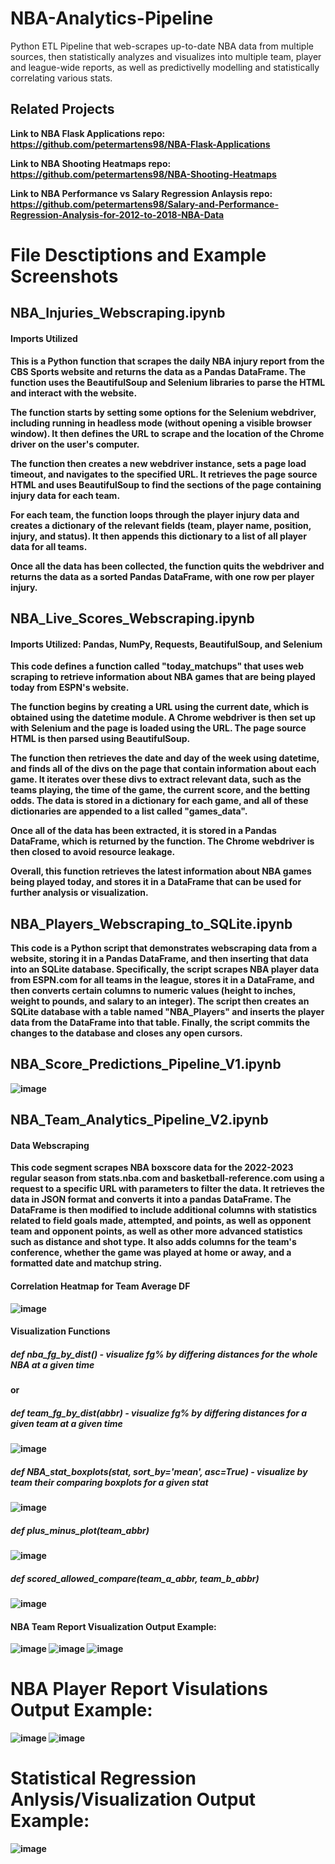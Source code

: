 # NBA-Analytics-Pipeline
Python ETL Pipeline that web-scrapes up-to-date NBA data from multiple sources, then statistically analyzes and visualizes into multiple team, player and league-wide reports, as well as predictivelly modelling and statistically correlating various stats.
## Related Projects
<b>Link to NBA Flask Applications repo:<b> https://github.com/petermartens98/NBA-Flask-Applications

<b>Link to NBA Shooting Heatmaps repo: <b> https://github.com/petermartens98/NBA-Shooting-Heatmaps

<b>Link to NBA Performance vs Salary Regression Anlaysis repo: <b>https://github.com/petermartens98/Salary-and-Performance-Regression-Analysis-for-2012-to-2018-NBA-Data

# File Desctiptions and Example Screenshots
## NBA_Injuries_Webscraping.ipynb
#### Imports Utilized
This is a Python function that scrapes the daily NBA injury report from the CBS Sports website and returns the data as a Pandas DataFrame. The function uses the BeautifulSoup and Selenium libraries to parse the HTML and interact with the website.

The function starts by setting some options for the Selenium webdriver, including running in headless mode (without opening a visible browser window). It then defines the URL to scrape and the location of the Chrome driver on the user's computer. 

The function then creates a new webdriver instance, sets a page load timeout, and navigates to the specified URL. It retrieves the page source HTML and uses BeautifulSoup to find the sections of the page containing injury data for each team.

For each team, the function loops through the player injury data and creates a dictionary of the relevant fields (team, player name, position, injury, and status). It then appends this dictionary to a list of all player data for all teams.

Once all the data has been collected, the function quits the webdriver and returns the data as a sorted Pandas DataFrame, with one row per player injury.

## NBA_Live_Scores_Webscraping.ipynb
#### Imports Utilized: Pandas, NumPy, Requests, BeautifulSoup, and Selenium
This code defines a function called "today_matchups" that uses web scraping to retrieve information about NBA games that are being played today from ESPN's website.

The function begins by creating a URL using the current date, which is obtained using the datetime module. A Chrome webdriver is then set up with Selenium and the page is loaded using the URL. The page source HTML is then parsed using BeautifulSoup.

The function then retrieves the date and day of the week using datetime, and finds all of the divs on the page that contain information about each game. It iterates over these divs to extract relevant data, such as the teams playing, the time of the game, the current score, and the betting odds. The data is stored in a dictionary for each game, and all of these dictionaries are appended to a list called "games_data".

Once all of the data has been extracted, it is stored in a Pandas DataFrame, which is returned by the function. The Chrome webdriver is then closed to avoid resource leakage.

Overall, this function retrieves the latest information about NBA games being played today, and stores it in a DataFrame that can be used for further analysis or visualization.

## NBA_Players_Webscraping_to_SQLite.ipynb
This code is a Python script that demonstrates webscraping data from a website, storing it in a Pandas DataFrame, and then inserting that data into an SQLite database. Specifically, the script scrapes NBA player data from ESPN.com for all teams in the league, stores it in a DataFrame, and then converts certain columns to numeric values (height to inches, weight to pounds, and salary to an integer). The script then creates an SQLite database with a table named "NBA_Players" and inserts the player data from the DataFrame into that table. Finally, the script commits the changes to the database and closes any open cursors.

## NBA_Score_Predictions_Pipeline_V1.ipynb
![image](https://user-images.githubusercontent.com/87671757/217118003-b9600697-8872-49d3-abb3-b802d250dc68.png)

## NBA_Team_Analytics_Pipeline_V2.ipynb
#### Data Webscraping
This code segment scrapes NBA boxscore data for the 2022-2023 regular season from stats.nba.com and basketball-reference.com using a request to a specific URL with parameters to filter the data. It retrieves the data in JSON format and converts it into a pandas DataFrame. The DataFrame is then modified to include additional columns with statistics related to field goals made, attempted, and points, as well as opponent team and opponent points, as well as other more advanced statistics such as distance and shot type. It also adds columns for the team's conference, whether the game was played at home or away, and a formatted date and matchup string. 

#### Correlation Heatmap for Team Average DF
![image](https://user-images.githubusercontent.com/87671757/235541616-6c0d92de-e570-4bcb-98b9-d375dc16c75b.png)

#### Visualization Functions
##### def nba_fg_by_dist() - visualize fg% by differing distances for the whole NBA at a given time
or 
##### def team_fg_by_dist(abbr) - visualize fg% by differing distances for a given team at a given time
![image](https://user-images.githubusercontent.com/87671757/235541363-44827d57-2728-401e-821f-0a5a4d058930.png)

##### def NBA_stat_boxplots(stat, sort_by='mean', asc=True) - visualize by team their comparing boxplots for a given stat
![image](https://user-images.githubusercontent.com/87671757/235541852-8417ae48-0d5b-46fa-80d0-737c115f1636.png)

##### def plus_minus_plot(team_abbr)
![image](https://user-images.githubusercontent.com/87671757/235542379-067a2a60-69d2-4c7d-b7da-f77749fcac0b.png)

##### def scored_allowed_compare(team_a_abbr, team_b_abbr)
![image](https://user-images.githubusercontent.com/87671757/235542460-a86dee52-fa7e-4b8b-b68c-4484f896182d.png)


#### NBA Team Report Visualization Output Example:

![image](https://user-images.githubusercontent.com/87671757/216219222-f99764e9-e5b8-4450-929f-6c8b9c97a84c.png)
![image](https://user-images.githubusercontent.com/87671757/216219308-b41a6362-9866-439c-a14e-758fad5c3114.png)
![image](https://user-images.githubusercontent.com/87671757/216219426-bd3a4156-36d1-4f42-ab56-b01d85eb3e4a.png)

# NBA Player Report Visulations Output Example:

![image](https://user-images.githubusercontent.com/87671757/216218031-e24163fd-ed3a-4ca7-86f0-b5485a0cb23e.png)
![image](https://user-images.githubusercontent.com/87671757/216218377-ca8740ea-2d17-42de-a8ea-6d081fd4d08e.png)

# Statistical Regression Anlysis/Visualization Output Example:

![image](https://user-images.githubusercontent.com/87671757/216218923-9181a857-1d5c-49b6-95e2-df7b19cc50fb.png)

